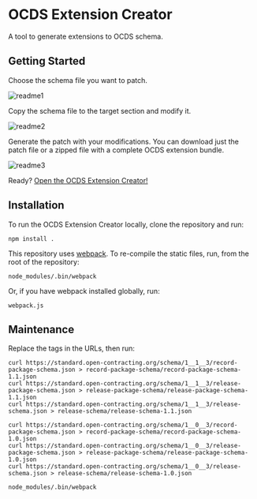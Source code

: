 # OCDS Extension Creator

A tool to generate extensions to OCDS schema.

## Getting Started

Choose the schema file you want to patch.

![readme1](https://cloud.githubusercontent.com/assets/5618508/25894498/eea77d1e-3573-11e7-8dd9-0a1f7eb8d35a.png)

Copy the schema file to the target section and modify it.

![readme2](https://cloud.githubusercontent.com/assets/5618508/25895421/b23f9506-3577-11e7-9ab3-6f38133aeb92.png)

Generate the patch with your modifications. You can download just the patch file or a zipped file with a complete OCDS extension bundle.

![readme3](https://cloud.githubusercontent.com/assets/5618508/25894798/3e81bfba-3575-11e7-811e-e94970cd5449.png)

Ready? [Open the OCDS Extension Creator!](https://open-contracting.github.io/extension_creator/)

## Installation

To run the OCDS Extension Creator locally, clone the repository and run:

```shell
npm install .
```

This repository uses [webpack](https://webpack.js.org/). To re-compile the static files, run, from the root of the repository:

```shell
node_modules/.bin/webpack
```

Or, if you have webpack installed globally, run:

```shell
webpack.js
```

## Maintenance

Replace the tags in the URLs, then run:

```shell
curl https://standard.open-contracting.org/schema/1__1__3/record-package-schema.json > record-package-schema/record-package-schema-1.1.json
curl https://standard.open-contracting.org/schema/1__1__3/release-package-schema.json > release-package-schema/release-package-schema-1.1.json
curl https://standard.open-contracting.org/schema/1__1__3/release-schema.json > release-schema/release-schema-1.1.json

curl https://standard.open-contracting.org/schema/1__0__3/record-package-schema.json > record-package-schema/record-package-schema-1.0.json
curl https://standard.open-contracting.org/schema/1__0__3/release-package-schema.json > release-package-schema/release-package-schema-1.0.json
curl https://standard.open-contracting.org/schema/1__0__3/release-schema.json > release-schema/release-schema-1.0.json

node_modules/.bin/webpack
```

